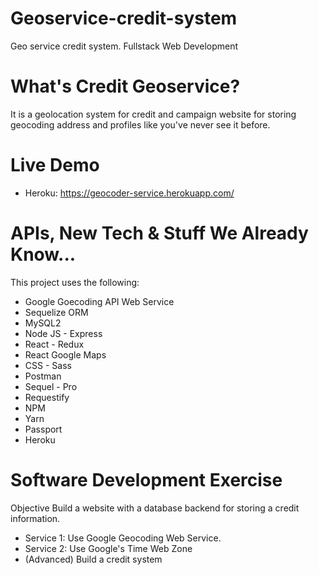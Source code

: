 # Geoservice-credit-system
Geo service credit system. Fullstack Web Development

# What's Credit Geoservice?
It is a geolocation system for credit and campaign website for storing geocoding address and profiles like you've never see it before.

# Live Demo
* Heroku: https://geocoder-service.herokuapp.com/

# APIs, New Tech & Stuff We Already Know...
This project uses the following:
* Google Goecoding API Web Service
* Sequelize ORM
* MySQL2
* Node JS - Express
* React - Redux
* React Google Maps
* CSS - Sass
* Postman
* Sequel - Pro
* Requestify
* NPM
* Yarn
* Passport
* Heroku

# Software Development Exercise

Objective Build a website with a database backend for storing a credit information.
- Service 1: Use Google Geocoding Web Service.
- Service 2: Use Google's Time Web Zone
- (Advanced) Build a credit system
